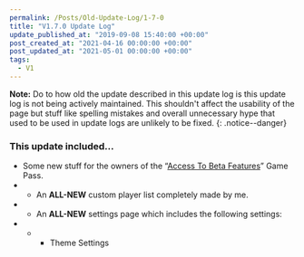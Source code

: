 ```yaml
---
permalink: /Posts/Old-Update-Log/1-7-0
title: "V1.7.0 Update Log"
update_published_at: "2019-09-08 15:40:00 +00:00"
post_created_at: "2021-04-16 00:00:00 +00:00"
post_updated_at: "2021-05-01 00:00:00 +00:00"
tags:
  - V1
---
```


**Note:** Do to how old the update described in this update log is this update log is not being actively maintained. This shouldn't affect the usability of the page but stuff like spelling mistakes and overall unnecessary hype that used to be used in update logs are unlikely to be fixed.
{: .notice--danger}

### This update included...

* Some new stuff for the owners of the “[Access To Beta Features](https://www.roblox.com/game-pass/5751126/)” Game Pass.
* * An **ALL-NEW** custom player list completely made by me.
* * An **ALL-NEW** settings page which includes the following settings:
* * * Theme Settings